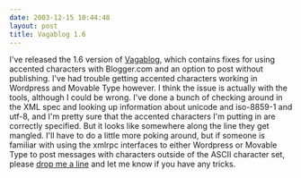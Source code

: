 ```yaml
---
date: 2003-12-15 10:44:48
layout: post
title: Vagablog 1.6
---
```


I've released the 1.6 version of [Vagablog](http://www.bitsplitter.net/vagablog/), which contains fixes for using accented characters with Blogger.com and an option to post without publishing. I've had trouble getting accented characters working in Wordpress and Movable Type however.  I think the issue is actually with the tools, although I could be wrong.  I've done a bunch of checking around in the XML spec and looking up information about unicode and iso-8859-1 and utf-8, and I'm pretty sure that the accented characters I'm putting in are correctly specified. But it looks like somewhere along the line they get mangled. I'll have to do a little more poking around, but if someone is familiar with using the xmlrpc interfaces to either Wordpress or Movable Type to post messages with characters outside of the ASCII character set, please [drop me a line](mailto:miker@bitsplitter.net) and let me know if you have any tricks.
